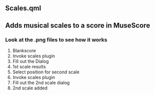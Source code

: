## Scales.qml 
## Adds musical scales to a score in MuseScore
### Look at the .png files to see how it works
1. Blankscore
2. Invoke scales plugin
3. Fill out the Dialog
4. 1st scale results
5. Select position for second scale
6. Invoke scales plugin
7. Fill out the 2nd scale dialog
8. 2nd scale added 